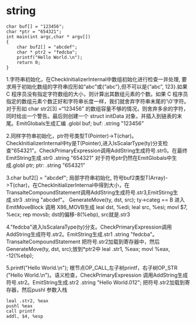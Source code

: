 # string
```
char buf[] = "123456";
char *ptr = "654321";
int main(int argc,char * argv[])
{
    char buf2[] = "abcdef";
    char * ptr2 = "fedcba";
    printf("Hello World.\n");
    return 0;
}
```

1.字符串初始化，在CheckInitializerInternal中数组初始化进行检查一并处理, 要求用于初始化数组的字符串应形如“abc”或{“abc”},但不可以是{“abc”, 123}.如果 C 程序员没有指定字符数组的大小，则计算出其数组元素的个数。如果 C 程序员指定的数组元素个数正好和字符串长度一样，我们就舍弃字符串末尾的’\0’字符。对于形如 char str2[3] =“123456” 的数组容量不够的情况，则舍弃多余的字符，同时给出一个警告。最后则创建一个 struct initData 对象，并插入到链表的末尾。EmitGlobals生成汇编 .globl buf; buf: .string "123456"

2.同样字符串初始化，ptr符号类型T(Pointer)->T(char)。CheckInitializerInternal中ty是T(Pointer),进入IsScalarType(ty)分支检查"654321"。CheckPrimaryExpression调用AddString生成符号.str0。在最终EmitString生成.str0 .string "654321" 对于符号ptr仍然在EmitGlobals中生成.globl ptr; ptr: .string "654321"

3.char buf2[] = "abcdef"; 局部字符串初始化, 符号buf2类型T(Array)->T(char)，在CheckInitializerInternal中得到大小，在TransalteCompoundStatement调用AddString生成符号.str3,EmitStirng生成.str3 .string "abcdef"。 GenerateMove(ty, dst, src); ty->categ == B 进入 EmitMoveBlock 调用 X86_MOVB生成 leal dst, %edi; leal src, %esi; movl $7, %ecx; rep movsb; dst的偏移-8(%ebp), src就是.str3 

4."fedcba"进入IsScalaraType(ty)分支。CheckPrimaryExpression调用AddString生成符号.str2。EmitString生成.str1 .string "fedcba"。TransalteCompoundStatement 把符号.str2加载到寄存器中，然后GenerateMove(ty, dst, src);放到*ptr2中
leal .str1, %eax; movl %eax, -12(%ebp);

5.printf("Hello World.\n"); 根节点OP_CALL,左子树printf，右子树OP_STR ("Hello World.\n")。语义检查，CheckPrimaryExpression 调用AddString生成符号.str2。EmitString生成.str2 .string "Hello World.012"; 把符号.str2加载到寄存器，然后pushl 参数入栈
```
leal .str2, %eax
pushl %eax
call printf
addl, $4, %esp
```
